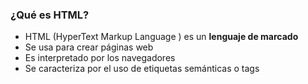 ### ¿Qué es HTML?
- HTML (HyperText Markup Language ) es un **lenguaje de marcado**
- Se usa para crear páginas web 
- Es interpretado por los navegadores
- Se caracteriza por el uso de etiquetas semánticas o tags